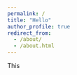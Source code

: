 ```yaml
---
permalink: /
title: "Hello"
author_profile: true
redirect_from: 
  - /about/
  - /about.html
---
```


This